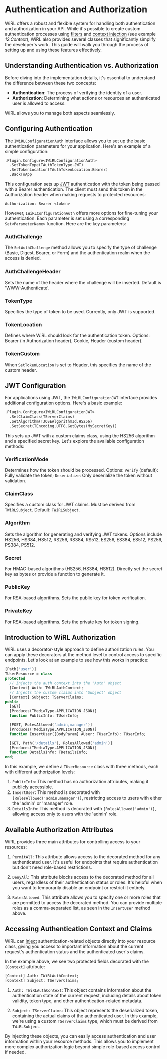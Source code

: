# Authentication and Authorization

WiRL offers a robust and flexible system for handling both authentication and authorization in your API. While it's possible to create custom authentication processes using [filters](filters) and [context injection](context-injection) (see example *12.Context*), WiRL also provides several classes that significantly simplify the developer's work. This guide will walk you through the process of setting up and using these features effectively.

## Understanding Authentication vs. Authorization

Before diving into the implementation details, it's essential to understand the difference between these two concepts:

- **Authentication**: The process of verifying the identity of a user.
- **Authorization**: Determining what actions or resources an authenticated user is allowed to access.

WiRL allows you to manage both aspects seamlessly.

## Configuring Authentication

The `IWiRLConfigurationAuth` interface allows you to set up the basic authentication parameters for your application. Here's an example of a simple configuration:

```pascal
.Plugin.Configure<IWiRLConfigurationAuth>
  .SetTokenType(TAuthTokenType.JWT)
  .SetTokenLocation(TAuthTokenLocation.Bearer)
  .BackToApp
```

This configuration sets up [JWT](https://jwt.io/) authentication with the token being passed with a Bearer authentication.  The client must send this token in the Authorization header when making requests to protected resources:

```http
Authorization: Bearer <token>
```

However, `IWiRLConfigurationAuth` offers more options for fine-tuning your authentication. Each parameter is set using a corresponding `Set<ParameterName>` function. Here are the key parameters:

### AuthChallenge

The `SetAuthChallenge` method allows you to specify the type of challenge (Basic, Digest, Bearer, or Form) and the authentication realm when the access is denied.

### AuthChallengeHeader

Sets the name of the header where the challenge will be inserted. Default is 'WWW-Authenticate'.

### TokenType

Specifies the type of token to be used. Currently, only JWT is supported.

### TokenLocation

Defines where WiRL should look for the authentication token. Options: Bearer (in Authorization header), Cookie, Header (custom header).

### TokenCustom

When `SetTokenLocation` is set to Header, this specifies the name of the custom header.

## JWT Configuration

For applications using JWT, the `IWiRLConfigurationJWT` interface provides additional configuration options. Here's a basic example:

```pascal
.Plugin.Configure<IWiRLConfigurationJWT>
  .SetClaimClass(TServerClaims)
  .SetAlgorithm(TJOSEAlgorithmId.HS256)
  .SetSecret(TEncoding.UTF8.GetBytes(MySecretKey))
```

This sets up JWT with a custom claims class, using the HS256 algorithm and a specified secret key. Let's explore the available configuration methods:

### VerificationMode

Determines how the token should be processed. Options: `Verify` (default): Fully validate the token; `Deserialize`: Only deserialize the token without validation.

### ClaimClass

Specifies a custom class for JWT claims. Must be derived from `TWiRLSubject`. Default: `TWiRLSubject`.

### Algorithm

Sets the algorithm for generating and verifying JWT tokens. Options include HS256, HS384, HS512, RS256, RS384, RS512, ES256, ES384, ES512, PS256, PS384, PS512.

### Secret
For HMAC-based algorithms (HS256, HS384, HS512). Directly set the secret key as bytes or provide a function to generate it.

### PublicKey

For RSA-based algorithms. Sets the public key for token verification.

### PrivateKey

For RSA-based algorithms. Sets the private key for token signing.


## Introduction to WiRL Authorization

WiRL uses a decorator-style approach to define authorization rules. You can apply these decorators at the method level to control access to specific endpoints. Let's look at an example to see how this works in practice:

```pascal
[Path('user')]
TUserResource = class
protected
  // Injects the auth context into the "Auth" object
  [Context] Auth: TWiRLAuthContext;
  // Injects the custom claims into "Subject" object
  [Context] Subject: TServerClaims;
public
  [GET]
  [Produces(TMediaType.APPLICATION_JSON)]
  function PublicInfo: TUserInfo;

  [POST, RolesAllowed('admin,manager')]
  [Produces(TMediaType.APPLICATION_JSON)]
  function InsertUser([BodyParam] AUser: TUserInfo): TUserInfo;

  [GET, Path('/details'), RolesAllowed('admin')]
  [Produces(TMediaType.APPLICATION_JSON)]
  function DetailsInfo: TDetailsInfo;
end;
```

In this example, we define a `TUserResource` class with three methods, each with different authorization levels:

1. `PublicInfo`: This method has no authorization attributes, making it publicly accessible.
2. `InsertUser`: This method is decorated with `[RolesAllowed('admin,manager')]`, restricting access to users with either the 'admin' or 'manager' role.
3. `DetailsInfo`: This method is decorated with `[RolesAllowed('admin')]`, allowing access only to users with the 'admin' role.

## Available Authorization Attributes

WiRL provides three main attributes for controlling access to your resources:

1. `PermitAll`: This attribute allows access to the decorated method for any authenticated user. It's useful for endpoints that require authentication but don't need role-based restrictions.

2. `DenyAll`: This attribute blocks access to the decorated method for all users, regardless of their authentication status or roles. It's helpful when you want to temporarily disable an endpoint or restrict it entirely.

3. `RolesAllowed`: This attribute allows you to specify one or more roles that are permitted to access the decorated method. You can provide multiple roles as a comma-separated list, as seen in the `InsertUser` method above.

## Accessing Authentication Context and Claims

WiRL can [inject](context-injection) authentication-related objects directly into your resource class, giving you access to important information about the current request's authentication status and the authenticated user's claims.

In the example above, we see two protected fields decorated with the `[Context]` attribute:

```pascal
[Context] Auth: TWiRLAuthContext;
[Context] Subject: TServerClaims;
```

1. `Auth: TWiRLAuthContext`: This object contains information about the authentication state of the current request, including details about token validity, token type, and other authentication-related metadata.

2. `Subject: TServerClaims`: This object represents the deserialized token, containing the actual claims of the authenticated user. In this example, we're using a custom `TServerClaims` type, which must be derived from `TWiRLSubject`.

By injecting these objects, you can easily access authentication and user information within your resource methods. This allows you to implement more complex authorization logic beyond simple role-based access control if needed.



